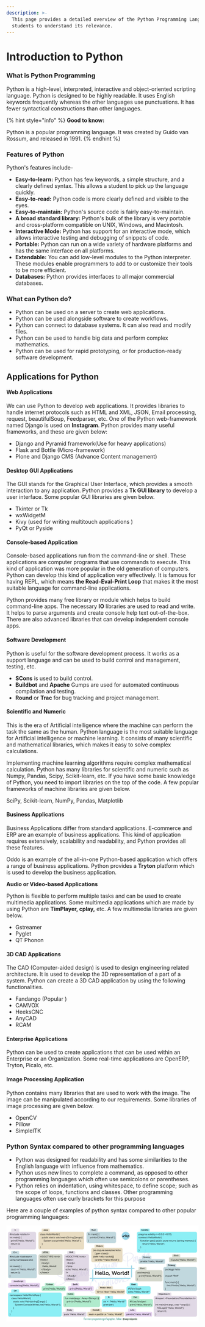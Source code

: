 ```yaml
---
description: >-
  This page provides a detailed overview of the Python Programming Language for
  students to understand its relevance.
---
```


# Introduction to Python

### What is Python Programming

Python is a high-level, interpreted, interactive and object-oriented scripting language. Python is designed to be highly readable. It uses English keywords frequently whereas the other languages use punctuations. It has fewer syntactical constructions than other languages.



{% hint style="info" %}
**Good to know:**&#x20;

Python is a popular programming language. It was created by Guido van Rossum, and released in 1991.&#x20;
{% endhint %}

### Features of Python

Python's features include-

* **Easy-to-learn:** Python has few keywords, a simple structure, and a clearly defined syntax. This allows a student to pick up the language quickly.
* **Easy-to-read:** Python code is more clearly defined and visible to the eyes.
* **Easy-to-maintain:** Python's source code is fairly easy-to-maintain.
* **A broad standard library:** Python's bulk of the library is very portable and cross-platform compatible on UNIX, Windows, and Macintosh.
* **Interactive Mode:** Python has support for an interactive mode, which allows interactive testing and debugging of snippets of code.
* &#x20;**Portable:** Python can run on a wide variety of hardware platforms and has the same interface on all platforms.
* **Extendable:** You can add low-level modules to the Python interpreter. These modules enable programmers to add to or customize their tools to be more efficient.&#x20;
* **Databases:** Python provides interfaces to all major commercial databases.

### What can Python do?

* Python can be used on a server to create web applications.
* Python can be used alongside software to create workflows.
* Python can connect to database systems. It can also read and modify files.
* Python can be used to handle big data and perform complex mathematics.
* Python can be used for rapid prototyping, or for production-ready software development.

## Applications for Python

#### Web Applications

We can use Python to develop web applications. It provides libraries to handle internet protocols such as HTML and XML, JSON, Email processing, request, beautifulSoup, Feedparser, etc. One of the Python web-framework named Django is used on **Instagram**. Python provides many useful frameworks, and these are given below:

* Django and Pyramid framework(Use for heavy applications)
* Flask and Bottle (Micro-framework)
* Plone and Django CMS (Advance Content management)

#### Desktop GUI Applications

The GUI stands for the Graphical User Interface, which provides a smooth interaction to any application. Python provides a **Tk GUI library** to develop a user interface. Some popular GUI libraries are given below.

* Tkinter or Tk
* wxWidgetM
* Kivy (used for writing multitouch applications )
* PyQt or Pyside

#### Console-based Application

Console-based applications run from the command-line or shell. These applications are computer programs that use commands to execute. This kind of application was more popular in the old generation of computers. Python can develop this kind of application very effectively. It is famous for having REPL, which means **the Read-Eval-Print Loop** that makes it the most suitable language for command-line applications.

Python provides many free library or module which helps to build command-line apps. The necessary **IO** libraries are used to read and write. It helps to parse arguments and create console help text out-of-the-box. There are also advanced libraries that can develop independent console apps.

#### Software Development

Python is useful for the software development process. It works as a support language and can be used to build control and management, testing, etc.

* **SCons** is used to build control.
* **Buildbot** and **Apache** Gumps are used for automated continuous compilation and testing.
* **Round** or **Trac** for bug tracking and project management.

#### Scientific and Numeric&#x20;

This is the era of Artificial intelligence where the machine can perform the task the same as the human. Python language is the most suitable language for Artificial intelligence or machine learning. It consists of many scientific and mathematical libraries, which makes it easy to solve complex calculations.

Implementing machine learning algorithms require complex mathematical calculation. Python has many libraries for scientific and numeric such as Numpy, Pandas, Scipy, Scikit-learn, etc. If you have some basic knowledge of Python, you need to import libraries on the top of the code. A few popular frameworks of machine libraries are given below.

SciPy, Scikit-learn, NumPy, Pandas, Matplotlib

#### Business Applications

Business Applications differ from standard applications. E-commerce and ERP are an example of business applications. This kind of application requires extensively, scalability and readability, and Python provides all these features.

Oddo is an example of the all-in-one Python-based application which offers a range of business applications. Python provides a **Tryton** platform which is used to develop the business application.

**Audio or Video-based Applications**

Python is flexible to perform multiple tasks and can be used to create multimedia applications. Some multimedia applications which are made by using Python are **TimPlayer, cplay,** etc. A few multimedia libraries are given below.

* Gstreamer
* Pyglet
* QT Phonon

#### 3D CAD Applications

The CAD (Computer-aided design) is used to design engineering related architecture. It is used to develop the 3D representation of a part of a system. Python can create a 3D CAD application by using the following functionalities.

* Fandango (Popular )
* CAMVOX
* HeeksCNC
* AnyCAD
* RCAM

#### Enterprise Applications

Python can be used to create applications that can be used within an Enterprise or an Organization. Some real-time applications are OpenERP, Tryton, Picalo, etc.

#### Image Processing Application

Python contains many libraries that are used to work with the image. The image can be manipulated according to our requirements. Some libraries of image processing are given below.

* OpenCV
* Pillow
* SimpleITK

### Python Syntax compared to other programming languages

* Python was designed for readability and has some similarities to the English language with influence from mathematics.
* Python uses new lines to complete a command, as opposed to other programming languages which often use semicolons or parentheses.
* Python relies on indentation, using whitespace, to define scope; such as the scope of loops, functions and classes. Other programming languages often use curly brackets for this purpose

Here are a couple of examples of python syntax compared to other popular programming languages:

![A simple "Hello, World!" code written in different programming languages](.gitbook/assets/pythonVsOtherLanguages.jpg)
